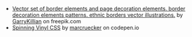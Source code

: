 - [Vector set of border elements and page decoration elements. border decoration elements patterns. ethnic borders vector illustrations.](https://www.freepik.com/free-vector/vector-set-border-elements-page-decoration-elements-border-decoration-elements-patterns-ethnic-borders-vector-illustrations_1283441.htm) by [GarryKillian](https://www.freepik.com/author/garrykillian) on freepik.com
- [Spinning Vinyl CSS](https://codepen.io/marcruecker/pen/mBJVBX) by [marcruecker](https://codepen.io/marcruecker) on codepen.io